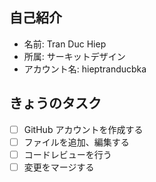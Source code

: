 ## 自己紹介
- 名前: Tran Duc Hiep
- 所属: サーキットデザイン
- アカウント名: hieptranducbka
## きょうのタスク
- [ ] GitHub アカウントを作成する
- [ ] ファイルを追加、編集する
- [ ] コードレビューを行う
- [ ] 変更をマージする
